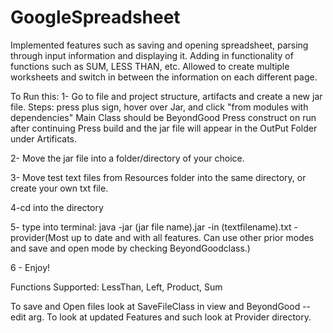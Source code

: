 # GoogleSpreadsheet
Implemented features such as saving and opening spreadsheet, parsing through input information and displaying it. Adding in functionality of functions such as SUM, LESS THAN, etc. Allowed to create multiple worksheets and switch in between the information on each different page. 

To Run this: 
1- Go to file and project structure, artifacts and create a new jar file.
    Steps: press plus sign, hover over Jar, and click "from modules with dependencies" 
           Main Class should be BeyondGood 
           Press construct on run after continuing
           Press build and the jar file will appear in the OutPut Folder under Artificats. 
           
2- Move the jar file into a folder/directory of your choice. 

3- Move test text files from Resources folder into the same directory, or create your own txt file. 
                                        
4-cd into the directory 

5- type into terminal: java -jar (jar file name).jar -in (textfilename).txt -provider(Most up to date and with all features.                                                                                        Can use other prior modes and save and                                                                                        open mode by checking BeyondGoodclass.)

6 - Enjoy! 

Functions Supported: LessThan, Left, Product, Sum

To save and Open files look at SaveFileClass in view and BeyondGood --edit arg. To look at updated Features and such look at Provider directory. 
                        
